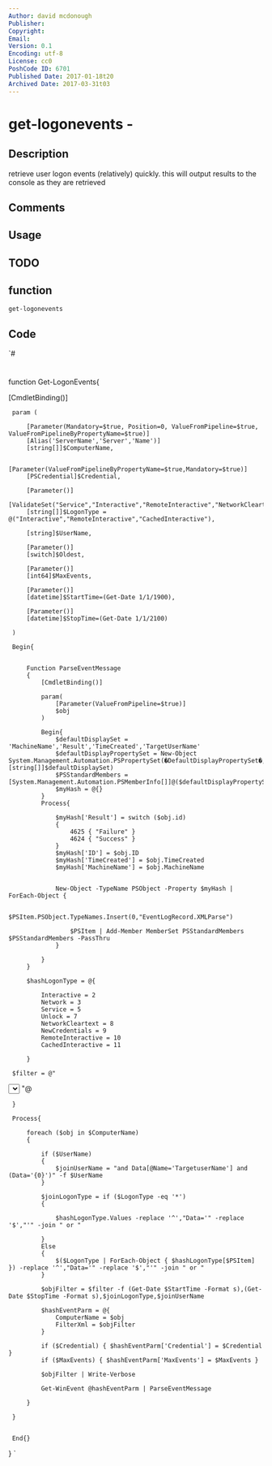 ```yaml
---
Author: david mcdonough
Publisher: 
Copyright: 
Email: 
Version: 0.1
Encoding: utf-8
License: cc0
PoshCode ID: 6701
Published Date: 2017-01-18t20
Archived Date: 2017-03-31t03
---
```


# get-logonevents - 

## Description

retrieve user logon events (relatively) quickly. this will output results to the console as they are retrieved

## Comments



## Usage



## TODO



## function

`get-logonevents`

## Code

`#
 #
 function Get-LogonEvents{
 
 [CmdletBinding()]
 
     param (
 
         [Parameter(Mandatory=$true, Position=0, ValueFromPipeline=$true, ValueFromPipelineByPropertyName=$true)]
         [Alias('ServerName','Server','Name')]
         [string[]]$ComputerName,
 
         [Parameter(ValueFromPipelineByPropertyName=$true,Mandatory=$true)]
         [PSCredential]$Credential,
 
         [Parameter()]
         [ValidateSet("Service","Interactive","RemoteInteractive","NetworkCleartext","CachedInteractive","Unlock","NewCredentials","Network","*")] 
         [string[]]$LogonType = @("Interactive","RemoteInteractive","CachedInteractive"),
 
         [string]$UserName,
 
         [Parameter()]
         [switch]$Oldest,
         
         [Parameter()]
         [int64]$MaxEvents,
 
         [Parameter()]
         [datetime]$StartTime=(Get-Date 1/1/1900),
 
         [Parameter()]
         [datetime]$StopTime=(Get-Date 1/1/2100)   
         
     )
 
     Begin{
 
 
         Function ParseEventMessage
         {
             [CmdletBinding()]
             
             param( 
                 [Parameter(ValueFromPipeline=$true)]
                 $obj
             )
 
             Begin{
                 $defaultDisplaySet = 'MachineName','Result','TimeCreated','TargetUserName'
                 $defaultDisplayPropertySet = New-Object System.Management.Automation.PSPropertySet(�DefaultDisplayPropertySet�,[string[]]$defaultDisplaySet)
                 $PSStandardMembers = [System.Management.Automation.PSMemberInfo[]]@($defaultDisplayPropertySet)
                 $myHash = @{}
             }
             Process{
                 
                 $myHash['Result'] = switch ($obj.id)
                 {
                     4625 { "Failure" }
                     4624 { "Success" }
                 }
                 $myHash['ID'] = $obj.ID
                 $myHash['TimeCreated'] = $obj.TimeCreated
                 $myHash['MachineName'] = $obj.MachineName
 
 
                 New-Object -TypeName PSObject -Property $myHash | ForEach-Object { 
                     
                     $PSItem.PSObject.TypeNames.Insert(0,"EventLogRecord.XMLParse")
 
                     $PSItem | Add-Member MemberSet PSStandardMembers $PSStandardMembers -PassThru 
                 }
 
             }
         }
 
         $hashLogonType = @{
 
             Interactive = 2
             Network = 3
             Service = 5
             Unlock = 7
             NetworkCleartext = 8
             NewCredentials = 9
             RemoteInteractive = 10
             CachedInteractive = 11
 
         }
 
     $filter = @"
 <QueryList>
     <Query Id="0" Path="Security">
     <Select Path="Security">
         *[System[
             (EventID=4624 or EventID=4625)            
             and TimeCreated[@SystemTime&gt;='{0}' and @SystemTime&lt;='{1}']
         ] 
             and EventData[
                 Data[@Name='LogonType'] and ({2})
                 {3}
             ]
         ]
     </Select>
     </Query>
 </QueryList>
 "@
 
     }
   
     Process{
         
         foreach ($obj in $ComputerName)
         {            
             
             if ($UserName)
             {
                 $joinUserName = "and Data[@Name='TargetuserName'] and (Data='{0}')" -f $UserName
             }
 
             $joinLogonType = if ($LogonType -eq '*')
             {
             
                 $hashLogonType.Values -replace '^',"Data='" -replace '$',"'" -join " or "
             
             }
             Else
             {
                 $($LogonType | ForEach-Object { $hashLogonType[$PSItem] }) -replace '^',"Data='" -replace '$',"'" -join " or "
             }
 
             $objFilter = $filter -f (Get-Date $StartTime -Format s),(Get-Date $StopTime -Format s),$joinLogonType,$joinUserName
            
             $hashEventParm = @{ 
                 ComputerName = $obj
                 FilterXml = $objFilter
             }
 
             if ($Credential) { $hashEventParm['Credential'] = $Credential }
             if ($MaxEvents) { $hashEventParm['MaxEvents'] = $MaxEvents }
 
             $objFilter | Write-Verbose
 
             Get-WinEvent @hashEventParm | ParseEventMessage
 
         }
 
     }
 
 
     End{}
 
 }
`

